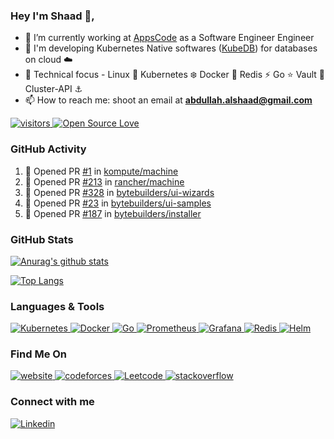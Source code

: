 
### Hey I'm Shaad 👋, 


- 🔭 I’m currently working at [AppsCode](https://www.appscode.com/) as a Software Engineer Engineer
- 👯 I'm developing Kubernetes Native softwares ([KubeDB](https://kubedb.com/)) for databases on cloud :cloud:
- 💬 Technical focus - Linux :penguin:  Kubernetes :snowflake:  Docker :whale: Redis :zap:  Go :star: Vault :gem: Cluster-API :anchor:
- 📫 How to reach me: shoot an email at <b>abdullah.alshaad@gmail.com</b>

 <a href="https://github.com/ellerbrock/open-source-badges/">
        <img width="auto"  alt="visitors" src="https://visitor-badge.laobi.icu/badge?page_id=Shaad7.Shaad7" />
 </a>
  <a href="https://visitor-badge.laobi.icu/">
        <img width="auto"  alt="Open Source Love" src="https://badges.frapsoft.com/os/v1/open-source.svg?v=103" />
 </a>


### GitHub Activity 

<!--START_SECTION:activity-->
1. 💪 Opened PR [#1](https://github.com/kompute/machine/pull/1) in [kompute/machine](https://github.com/kompute/machine)
2. 💪 Opened PR [#213](https://github.com/rancher/machine/pull/213) in [rancher/machine](https://github.com/rancher/machine)
3. 💪 Opened PR [#328](https://github.com/bytebuilders/ui-wizards/pull/328) in [bytebuilders/ui-wizards](https://github.com/bytebuilders/ui-wizards)
4. 💪 Opened PR [#23](https://github.com/bytebuilders/ui-samples/pull/23) in [bytebuilders/ui-samples](https://github.com/bytebuilders/ui-samples)
5. 💪 Opened PR [#187](https://github.com/bytebuilders/installer/pull/187) in [bytebuilders/installer](https://github.com/bytebuilders/installer)
<!--END_SECTION:activity-->

### GitHub Stats

[![Anurag's github stats](https://github-readme-stats.vercel.app/api?username=shaad7&count_private=true&show_icons=true)](https://github.com/anuraghazra/github-readme-stats)

[![Top Langs](https://github-readme-stats.vercel.app/api/top-langs/?username=shaad7&hide=html&layout=compact)](https://github.com/anuraghazra/github-readme-stats)

### Languages & Tools

<p align="left">
    <a href="https://github.com/Shaad7/">
        <img alt="Kubernetes" src="https://img.shields.io/badge/kubernetes%20-%23326ce5.svg?&style=for-the-badge&logo=kubernetes&logoColor=white"/>
    </a>
    <a href="https://github.com/Shaad7/">
        <img alt="Docker" src="https://img.shields.io/badge/docker-%230db7ed.svg?style=for-the-badge&logo=docker&logoColor=white"/>
    </a>
    <a href="https://github.com/Shaad7/">
        <img alt="Go" src="https://img.shields.io/badge/go-%2300ADD8.svg?&style=for-the-badge&logo=go&logoColor=white"/>
    </a>
    <a href="https://github.com/Shaad7/">
        <img alt="Prometheus" src="https://img.shields.io/badge/Prometheus-000000?style=for-the-badge&logo=prometheus&labelColor=000000"/>
    </a>
    <a href="https://github.com/Shaad7/">
        <img alt="Grafana" src="https://img.shields.io/badge/Grafana-F2F4F9?style=for-the-badge&logo=grafana&logoColor=orange&labelColor=F2F4F9"/>
    </a>                                                                                                                                     
    <a href="https://github.com/Shaad7/">
        <img alt="Redis" src="https://img.shields.io/badge/redis-%23DD0031.svg?style=for-the-badge&logo=redis&logoColor=white" />
    </a>
    <a href="https://github.com/raihankhan/">
        <img alt="Helm" src="https://img.shields.io/badge/Helm-0F1689?style=for-the-badge&logo=Helm&labelColor=0F1689" />
    </a>
</p>
                                                                                                                          



### Find Me On
<p align="left">
    <a href="https://shaad7.github.io/">
        <img alt="website" src="https://img.shields.io/badge/website-000000?style=for-the-badge&logo=About.me&logoColor=white"/>
     <a href="https://codeforces.com/profile/shaad7">
        <img alt="codeforces" src="https://img.shields.io/badge/Codeforces-445f9d?style=for-the-badge&logo=Codeforces&logoColor=white"/>
    </a>
    <a href="https://leetcode.com/Shaad7/">
        <img alt="Leetcode" src="https://img.shields.io/badge/-LeetCode-FFA116?style=for-the-badge&logo=LeetCode&logoColor=black" />
    </a>
    <a href="https://stackoverflow.com/users/8172698/shaad7">
        <img  alt="stackoverflow" src="https://img.shields.io/badge/Stack_Overflow-FE7A16?style=for-the-badge&logo=stack-overflow&logoColor=white" />
    </a>
</p>

### Connect with me

<p align="left">
    <a href="https://www.linkedin.com/in/abdullah-al-shaad-5111a0190/">
        <img alt="Linkedin" src="https://img.shields.io/badge/LinkedIn-0077B5?style=for-the-badge&logo=linkedin&logoColor=white"/>
</p>
